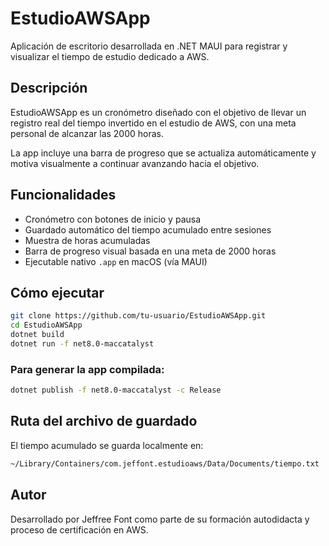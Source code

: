 # EstudioAWSApp

Aplicación de escritorio desarrollada en .NET MAUI para registrar y visualizar el tiempo de estudio dedicado a AWS.

## Descripción

EstudioAWSApp es un cronómetro diseñado con el objetivo de llevar un registro real del tiempo invertido en el estudio de AWS, con una meta personal de alcanzar las 2000 horas.

La app incluye una barra de progreso que se actualiza automáticamente y motiva visualmente a continuar avanzando hacia el objetivo.

## Funcionalidades

- Cronómetro con botones de inicio y pausa
- Guardado automático del tiempo acumulado entre sesiones
- Muestra de horas acumuladas
- Barra de progreso visual basada en una meta de 2000 horas
- Ejecutable nativo `.app` en macOS (vía MAUI)

## Cómo ejecutar

```bash
git clone https://github.com/tu-usuario/EstudioAWSApp.git
cd EstudioAWSApp
dotnet build
dotnet run -f net8.0-maccatalyst
```

### Para generar la app compilada:

```bash
dotnet publish -f net8.0-maccatalyst -c Release
```

## Ruta del archivo de guardado

El tiempo acumulado se guarda localmente en:

```bash
~/Library/Containers/com.jeffont.estudioaws/Data/Documents/tiempo.txt
```

## Autor

Desarrollado por Jeffree Font como parte de su formación autodidacta y proceso de certificación en AWS.
